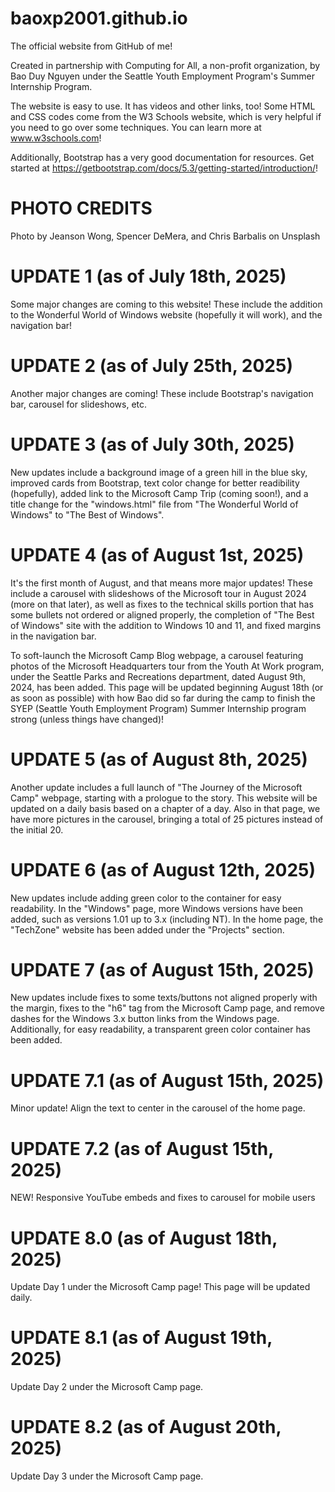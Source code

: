 # baoxp2001.github.io
The official website from GitHub of me! 

Created in partnership with Computing for All, a non-profit organization, by Bao Duy Nguyen under the Seattle Youth Employment Program's Summer Internship Program.

The website is easy to use. It has videos and other links, too!
Some HTML and CSS codes come from the W3 Schools website, which is very helpful if you need to go over some techniques. You can learn more at www.w3schools.com!

Additionally, Bootstrap has a very good documentation for resources.
Get started at https://getbootstrap.com/docs/5.3/getting-started/introduction/!

# PHOTO CREDITS
Photo by Jeanson Wong, Spencer DeMera, and Chris Barbalis on Unsplash

# UPDATE 1 (as of July 18th, 2025)
Some major changes are coming to this website! These include the addition to the Wonderful World of Windows website (hopefully it will work), and the navigation bar!

# UPDATE 2 (as of July 25th, 2025)
Another major changes are coming! These include Bootstrap's navigation bar,
carousel for slideshows, etc.

# UPDATE 3 (as of July 30th, 2025)
New updates include a background image of a green hill in the blue sky,
improved cards from Bootstrap, text color change for better readibility (hopefully),
added link to the Microsoft Camp Trip (coming soon!),
and a title change for the "windows.html" file from "The Wonderful World of Windows"
to "The Best of Windows".

# UPDATE 4 (as of August 1st, 2025)
It's the first month of August, and that means more major updates!
These include a carousel with slideshows of the Microsoft tour in August 2024 (more on that later), as well as fixes to the technical skills portion that has some bullets not ordered
or aligned properly, the completion of "The Best of Windows" site with the addition
to Windows 10 and 11, and fixed margins in the navigation bar.

To soft-launch the Microsoft Camp Blog webpage, a carousel featuring photos of the Microsoft Headquarters tour from the Youth At Work program, under the Seattle Parks and Recreations department, dated August 9th, 2024, has been added. This page will be updated beginning August 18th (or as soon as possible) with how Bao did so far during the camp to finish the SYEP (Seattle Youth Employment Program) Summer Internship program strong (unless things have changed)!

# UPDATE 5 (as of August 8th, 2025)
Another update includes a full launch of "The Journey of the Microsoft Camp" webpage, starting
with a prologue to the story. This website will be updated on a daily basis based on a chapter of a day. Also in that page, we have more pictures in the carousel, bringing a total of 25 pictures instead of the initial 20.

# UPDATE 6 (as of August 12th, 2025)
New updates include adding green color to the container for easy readability. In the "Windows" page, more Windows versions have been added, such as versions 1.01 up to 3.x (including NT). In the home page, the "TechZone" website has been added under the "Projects" section.

# UPDATE 7 (as of August 15th, 2025)
New updates include fixes to some texts/buttons not aligned properly with the margin,
fixes to the "h6" tag from the Microsoft Camp page, and remove dashes for the Windows 3.x button links from the Windows page. Additionally, for easy readability, a transparent green color container has been added.

# UPDATE 7.1 (as of August 15th, 2025)
Minor update! Align the text to center in the carousel of the home page.

# UPDATE 7.2 (as of August 15th, 2025)
NEW! Responsive YouTube embeds and fixes to carousel for mobile users

# UPDATE 8.0 (as of August 18th, 2025)
Update Day 1 under the Microsoft Camp page! This page
will be updated daily.

# UPDATE 8.1 (as of August 19th, 2025)
Update Day 2 under the Microsoft Camp page.

# UPDATE 8.2 (as of August 20th, 2025)
Update Day 3 under the Microsoft Camp page.